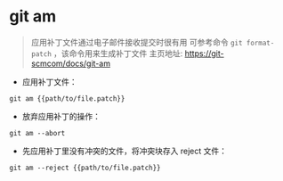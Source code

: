 # git am

> 应用补丁文件通过电子邮件接收提交时很有用
> 可参考命令 `git format-patch` ，该命令用来生成补丁文件
> 主页地址: <https://git-scmcom/docs/git-am>

- 应用补丁文件：

`git am {{path/to/file.patch}}`

- 放弃应用补丁的操作：

`git am --abort`

- 先应用补丁里没有冲突的文件，将冲突块存入 reject 文件：

`git am --reject {{path/to/file.patch}}`

[#]: contributors: ([李峰])